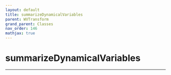 ```yaml
---
layout: default
title: summarizeDynamicalVariables
parent: WVTransform
grand_parent: Classes
nav_order: 146
mathjax: true
---
```


#  summarizeDynamicalVariables




---

